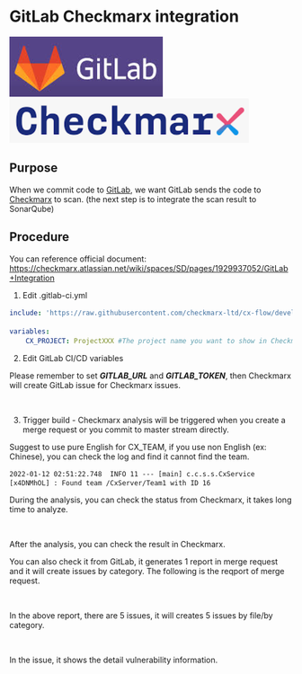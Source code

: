 # GitLab Checkmarx integration


![ ](/en/images/software/logo/GitLab_logo.webp)
![ ](/en/images/software/logo/Checkmarx_logo.png)

## Purpose
When we commit code to [GitLab](https://gitlab.com/), we want GitLab sends the code to [Checkmarx](https://checkmarx.com/) to scan. (the next step is to integrate the scan result to SonarQube)

## Procedure

You can reference official document: https://checkmarx.atlassian.net/wiki/spaces/SD/pages/1929937052/GitLab+Integration</p>

1. Edit .gitlab-ci.yml

```yml
include: 'https://raw.githubusercontent.com/checkmarx-ltd/cx-flow/develop/templates/gitlab/v3/Checkmarx.gitlab-ci.yml'

variables:
    CX_PROJECT: ProjectXXX #The project name you want to show in Checkmarx
```

2. Edit GitLab CI/CD variables

Please remember to set ***GITLAB_URL*** and ***GITLAB_TOKEN***, then Checkmarx will create GitLab issue for Checkmarx issues.

<a href="https://dennys.files.wordpress.com/2022/01/image-4.png"><img src="https://dennys.files.wordpress.com/2022/01/image-4.png?w=1024" alt="" class="wp-image-181"/></a>

3. Trigger build - Checkmarx analysis will be triggered when you create a merge request or you commit to master stream directly.

Suggest to use pure English for CX_TEAM, if you use non English (ex: Chinese), you can check the log and find it cannot find the team.

```
2022-01-12 02:51:22.748  INFO 11 --- [main] c.c.s.s.CxService [x4DNMhOL] : Found team /CxServer/Team1 with ID 16
```

During the analysis, you can check the status from Checkmarx, it takes long time to analyze.

<a href="https://dennys.files.wordpress.com/2022/01/image-6.png"><img src="https://dennys.files.wordpress.com/2022/01/image-6.png?w=1024" alt="" class="wp-image-193"/></a>

After the analysis, you can check the result in Checkmarx.

You can also check it from GitLab, it generates 1 report in merge request and it will create issues by category. The following is the reqport of merge request.

<a href="https://dennys.files.wordpress.com/2022/01/image-7.png"><img src="https://dennys.files.wordpress.com/2022/01/image-7.png?w=939" alt="" class="wp-image-197"/></a>

In the above report, there are 5 issues, it will creates 5 issues by file/by category.

<a href="https://dennys.files.wordpress.com/2022/01/image-8.png"><img src="https://dennys.files.wordpress.com/2022/01/image-8.png?w=1010" alt="" class="wp-image-199"/></a>

In the issue, it shows the detail vulnerability information.

<a href="https://dennys.files.wordpress.com/2022/01/image-9.png"><img src="https://dennys.files.wordpress.com/2022/01/image-9.png?w=1024" alt="" class="wp-image-201"/></a>

